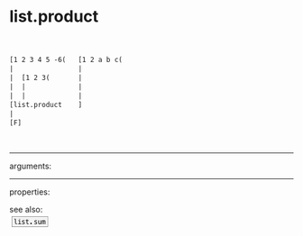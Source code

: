 # list.product

```


[1 2 3 4 5 -6(   [1 2 a b c(
|                |
|  [1 2 3(       |
|  |             |
|  |             |
[list.product    ]
|
[F]

            
```
---
arguments:


---
properties:


see also:<br>
![list.sum](img/object_list.sum.png)
